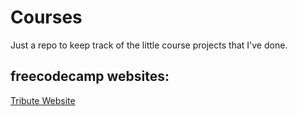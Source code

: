 # Courses

Just a repo to keep track of the little course projects that I've done.

## freecodecamp websites:
[Tribute Website](https://codepen.io/adityapokharel/full/aEMvae/)
